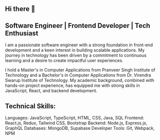 ## Hi there 👋

## Software Engineer | Frontend Developer | Tech Enthusiast

I am a passionate software engineer with a strong foundation in front-end development and a keen interest in building scalable applications. My journey in technology has been driven by a commitment to continuous learning and a desire to create impactful user experiences.

I hold a Master's in Computer Applications from Pranveer Singh Institute of Technology and a Bachelor's in Computer Applications from Dr. Virendra Swarup Institute of Technology. My academic background, combined with hands-on project experience, has equipped me with strong skills in JavaScript, React, and backend development.

## Technical Skills:

Languages: JavaScript, TypeScript, HTML, CSS, Java, SQL
Frontend: React.js, Redux, Tailwind CSS, Bootstrap 
Backend: Node.js, Express.js, GraphQL
Databases: MongoDB, Supabase
Developer Tools: Git, Webpack, NPM
